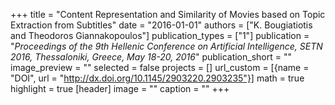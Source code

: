 +++
title = "Content Representation and Similarity of Movies based on Topic Extraction from Subtitles"
date = "2016-01-01"
authors = ["K. Bougiatiotis and Theodoros Giannakopoulos"]
publication_types = ["1"]
publication = "_Proceedings of the 9th Hellenic Conference on Artificial Intelligence, SETN 2016, Thessaloniki, Greece, May 18-20, 2016_"
publication_short = ""
image_preview = ""
selected = false
projects = []
url_custom = [{name = "DOI", url = "http://dx.doi.org/10.1145/2903220.2903235"}]
math = true
highlight = true
[header]
image = ""
caption = ""
+++


